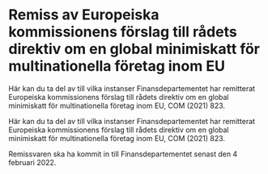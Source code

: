 # Remiss av Europeiska kommissionens förslag till rådets direktiv om en global minimiskatt för multinationella företag inom EU

Här kan du ta del av till vilka instanser Finansdepartementet har remitterat Europeiska kommissionens förslag till rådets direktiv om en global minimiskatt för multinationella företag inom EU, COM (2021) 823.

Här kan du ta del av till vilka instanser Finansdepartementet har remitterat Europeiska kommissionens förslag till rådets direktiv om en global minimiskatt för multinationella företag inom EU, COM (2021) 823.

Remissvaren ska ha kommit in till Finansdepartementet senast den 4 februari 2022.
